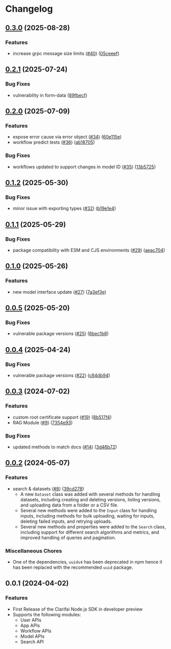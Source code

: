 # Changelog

## [0.3.0](https://github.com/Clarifai/clarifai-nodejs/compare/v0.2.1...v0.3.0) (2025-08-28)


### Features

* increase grpc message size limits ([#40](https://github.com/Clarifai/clarifai-nodejs/issues/40)) ([05ceeef](https://github.com/Clarifai/clarifai-nodejs/commit/05ceeef14d270a07c485b1e762d6a245376712be))

## [0.2.1](https://github.com/Clarifai/clarifai-nodejs/compare/v0.2.0...v0.2.1) (2025-07-24)


### Bug Fixes

* vulnerability in form-data ([89fbecf](https://github.com/Clarifai/clarifai-nodejs/commit/89fbecfb54f38f2a5139c385d800c6967e095adb))

## [0.2.0](https://github.com/Clarifai/clarifai-nodejs/compare/v0.1.2...v0.2.0) (2025-07-09)


### Features

* expose error cause via error object ([#34](https://github.com/Clarifai/clarifai-nodejs/issues/34)) ([60e115e](https://github.com/Clarifai/clarifai-nodejs/commit/60e115e0d72ec2781f8b59e4795d36449d9015de))
* workflow predict tests ([#36](https://github.com/Clarifai/clarifai-nodejs/issues/36)) ([ab18705](https://github.com/Clarifai/clarifai-nodejs/commit/ab18705275f76a72b7416ab4b22caba8d8a40151))


### Bug Fixes

* workflows updated to support changes in model ID ([#35](https://github.com/Clarifai/clarifai-nodejs/issues/35)) ([13b5725](https://github.com/Clarifai/clarifai-nodejs/commit/13b5725ef0d04be4ce68b49a3fbfdb6b81e40dc4))

## [0.1.2](https://github.com/Clarifai/clarifai-nodejs/compare/v0.1.1...v0.1.2) (2025-05-30)


### Bug Fixes

* minor issue with exporting types ([#32](https://github.com/Clarifai/clarifai-nodejs/issues/32)) ([b19e1e4](https://github.com/Clarifai/clarifai-nodejs/commit/b19e1e44b3e232c265c9db19bfaa84fd52f32550))

## [0.1.1](https://github.com/Clarifai/clarifai-nodejs/compare/v0.1.0...v0.1.1) (2025-05-29)


### Bug Fixes

* package compatibility with ESM and CJS environments ([#29](https://github.com/Clarifai/clarifai-nodejs/issues/29)) ([aeac704](https://github.com/Clarifai/clarifai-nodejs/commit/aeac704ccde332c642b115134539e90e11cf5c91))

## [0.1.0](https://github.com/Clarifai/clarifai-nodejs/compare/v0.0.5...v0.1.0) (2025-05-26)


### Features

* new model interface update ([#27](https://github.com/Clarifai/clarifai-nodejs/issues/27)) ([7a3ef3e](https://github.com/Clarifai/clarifai-nodejs/commit/7a3ef3e8c3f0a140a7983f8e9d573b616b06d0e3))

## [0.0.5](https://github.com/Clarifai/clarifai-nodejs/compare/v0.0.4...v0.0.5) (2025-05-20)


### Bug Fixes

* vulnerable package versions ([#25](https://github.com/Clarifai/clarifai-nodejs/issues/25)) ([6bec1b8](https://github.com/Clarifai/clarifai-nodejs/commit/6bec1b8feff74ef9c96c2f5661fd07236d078ae9))

## [0.0.4](https://github.com/Clarifai/clarifai-nodejs/compare/v0.0.3...v0.0.4) (2025-04-24)


### Bug Fixes

* vulnerable package versions ([#22](https://github.com/Clarifai/clarifai-nodejs/issues/22)) ([c84db94](https://github.com/Clarifai/clarifai-nodejs/commit/c84db9441722cac4a39486c6fd56800fb3b57b9e))

## [0.0.3](https://github.com/Clarifai/clarifai-nodejs/compare/v0.0.2...v0.0.3) (2024-07-02)


### Features

* custom root certificate support ([#19](https://github.com/Clarifai/clarifai-nodejs/issues/19)) ([8b517f4](https://github.com/Clarifai/clarifai-nodejs/commit/8b517f4b534d877ef8e6378b011a997de54e809c))
* RAG Module ([#9](https://github.com/Clarifai/clarifai-nodejs/issues/9)) ([7354e93](https://github.com/Clarifai/clarifai-nodejs/commit/7354e935ce24f86a2201dcca4c035218883df5ca))


### Bug Fixes

* updated methods to match docs ([#14](https://github.com/Clarifai/clarifai-nodejs/issues/14)) ([3d46b72](https://github.com/Clarifai/clarifai-nodejs/commit/3d46b72fc92cbb79f5d030c9855e3a463f30dc8d))

## [0.0.2](https://github.com/Clarifai/clarifai-nodejs/compare/v0.0.1...v0.0.2) (2024-05-07)


### Features

* search & datasets ([#8](https://github.com/Clarifai/clarifai-nodejs/issues/8)) ([39cd278](https://github.com/Clarifai/clarifai-nodejs/commit/39cd278b66ab70fa3993480044d3b1057c5b6a67))
  - A new `Dataset` class was added with several methods for handling datasets, including creating and deleting versions, listing versions, and uploading data from a folder or a CSV file.
  - Several new methods were added to the `Input` class for handling inputs, including methods for bulk uploading, waiting for inputs, deleting failed inputs, and retrying uploads.
  - Several new methods and properties were added to the `Search` class, including support for different search algorithms and metrics, and improved handling of queries and pagination.

### Miscellaneous Chores

* One of the dependencies, `uuidv4` has been deprecated in npm hence it has been replaced with the recommended `uuid` package.

## 0.0.1 (2024-04-02)


### Features
- First Release of the Clarifai Node.js SDK in developer preview
- Supports the following modules:
  - User APIs
  - App APIs
  - Workflow APIs
  - Model APIs
  - Search API
